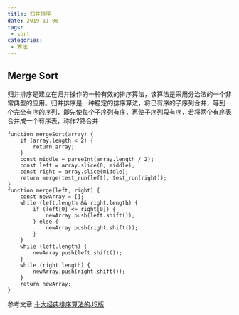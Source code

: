 ```yaml
---
title: 归并排序
date: 2019-11-06
tags:
 - sort
categories:
 - 算法
---
```

## Merge Sort

归并排序是建立在归并操作的一种有效的排序算法，该算法是采用分治法的一个非常典型的应用。归并排序是一种稳定的排序算法，将已有序的子序列合并，等到一个完全有序的序列，即先使每个子序列有序，再使子序列段有序，若将两个有序表合并成一个有序表，称作2路合并
```
function mergeSort(array) {
    if (array.length < 2) {
        return array;
    }
    const middle = parseInt(array.length / 2);
    const left = array.slice(0, middle);
    const right = array.slice(middle);
    return merge(test_run(left), test_run(right));
}
function merge(left, right) {
    const newArray = [];
    while (left.length && right.length) {
        if (left[0] <= right[0]) {
            newArray.push(left.shift());
        } else {
            newArray.push(right.shift());
        }
    }
    while (left.length) {
        newArray.push(left.shift());
    }
    while (right.length) {
        newArray.push(right.shift());
    }
    return newArray;
}
```

参考文章:[十大经典排序算法的JS版](https://www.jianshu.com/p/96f5c19e13df)